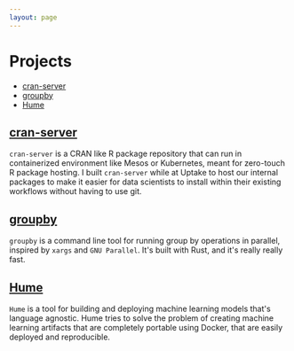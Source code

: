 ```yaml
---
layout: page
---
```

# Projects

- [cran-server](#cran-server)
- [groupby](#groupby)
- [Hume](#hume)

## [cran-server](https://github.com/UptakeOpenSource/cran-server)
`cran-server` is a CRAN like R package repository that can run in containerized environment
like Mesos or Kubernetes, meant for zero-touch R package hosting. I built `cran-server` while
at Uptake to host our internal packages to make it easier for data scientists to install
within their existing workflows without having to use git.

## [groupby](https://github.com/ntdef/groupby)
`groupby` is a command line tool for running group by operations in parallel, inspired by `xargs` and `GNU Parallel`. It's built with Rust, and it's really really fast. 

## [Hume](https://github.com/ntdef/hume)
`Hume` is a tool for building and deploying machine learning models that's language agnostic.
Hume tries to solve the problem of creating machine learning artifacts that are completely portable using Docker,
that are easily deployed and reproducible.
